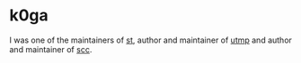 k0ga
====

I was one of the maintainers of [st](//st.suckless.org/),
author and maintainer of [utmp](//git.suckless.org/utmp/)
and author and maintainer of [scc](//git.simple-cc.org/scc/).

